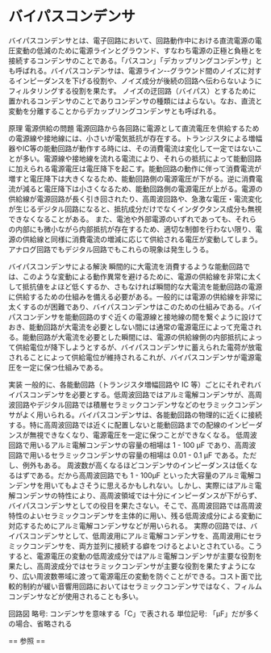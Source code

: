 # バイパスコンデンサ

バイパスコンデンサとは、電子回路において、回路動作中における直流電源の電圧変動の低減のために電源ラインとグラウンド、すなわち電源の正極と負極とを接続するコンデンサのことである。「パスコン」「デカップリングコンデンサ」とも呼ばれる。バイパスコンデンサは、電源ライン--グラウンド間のノイズに対するインピーダンスを下げる役割や、ノイズ成分が後続の回路へ伝わらないようにフィルタリングする役割を果たす。
ノイズの迂回路（バイパス）とするために置かれるコンデンサのことでありコンデンサの種類にはよらない。なお、直流と変動を分離することからデカップリングコンデンサとも呼ばれる。

原理
電源供給の問題
電源回路から各回路に電源として直流電圧を供給するための電源線や接地線には、小さいが電気抵抗が存在する。トランジスタによる増幅器やIC等の能動回路が動作する時には、その消費電流は変化して一定ではないことが多い。電源線や接地線を流れる電流により、それらの抵抗によって能動回路に加えられる電源電圧は電圧降下を起こす。能動回路の動作に伴って消費電流が増すと電圧降下は大きくなるため、能動回路側の電源電圧が下がる。逆に消費電流が減ると電圧降下は小さくなるため、能動回路側の電源電圧が上がる。電源の供給線が電源回路が長く引き回されたり、高周波回路や、急激な電圧・電流変化が生じるデジタル回路になると、抵抗成分だけでなくインダクタンス成分も無視できなくなることがある。
また、電池や外部電源のいずれであっても、それらの内部にも微小ながら内部抵抗が存在するため、適切な制御を行わない限り、電源の供給線と同様に消費電流の増減に応じて供給される電圧が変動してしまう。アナログ回路でもデジタル回路でもこれらの現象は発生しうる。

バイパスコンデンサによる解決
瞬間的に大電流を消費するような能動回路では、このような変動による動作異常を避けるために、電源の供給線を非常に太くして抵抗値をよほど低くするか、さもなければ瞬間的な大電流を能動回路の電源に供給するための仕組みを備える必要がある。一般的には電源の供給線を非常に太くするのが困難であり、バイパスコンデンサはこのための仕組みである。バイパスコンデンサを能動回路のすぐ近くの電源線と接地線の間を繋ぐように設けておき、能動回路が大電流を必要としない間には通常の電源電圧によって充電される。能動回路が大電流を必要とした瞬間には、電源の供給線側の内部抵抗によって供給電位が降下しようとするが、バイパスコンデンサに蓄えられた電荷が放電されることによって供給電位が維持されるこれが、バイパスコンデンサが電源電圧を一定に保つ仕組みである。

実装
一般的に、各能動回路（トランジスタ増幅回路や IC 等）ごとにそれぞれバイパスコンデンサを必要とする。低周波回路ではアルミ電解コンデンサが、高周波回路やデジタル回路では積層セラミックコンデンサなどのセラミックコンデンサがよく用いられる。バイパスコンデンサは、各能動回路の物理的に近くに接続する。特に高周波回路では近くに配置しないと能動回路までの配線のインピーダンスが無視できなくなり、電源電圧を一定に保つことができなくなる。
低周波回路で用いるアルミ電解コンデンサの容量の相場は 1 - 100 μF であり、高周波回路で用いるセラミックコンデンサの容量の相場は 0.01 - 0.1 μF である。ただし、例外もある。
周波数が高くなるほどコンデンサのインピーダンスは低くなるはずである。だから高周波回路でも 1 - 100μF といった大容量のアルミ電解コンデンサを用いてもよさそうに思えるかもしれない。しかし、実際にはアルミ電解コンデンサの特性により、高周波領域では十分にインピーダンスが下がらず、バイパスコンデンサとしての役目を果たさない。そこで、高周波回路では高周波特性のよいセラミックコンデンサを主体的に用い、残る低周波成分による変動に対応するためにアルミ電解コンデンサなどが用いられる。
実際の回路では、バイパスコンデンサとして、低周波用にアルミ電解コンデンサを、高周波用にセラミックコンデンサを、両方並列に接続する癖をつけるとよいとされている。こうすると、電源電圧の変動の低周波成分ではアルミ電解コンデンサが主要な役割を果たし、高周波成分ではセラミックコンデンサが主要な役割を果たすようになり、広い周波数帯域に渡って電源電圧の変動を防ぐことができる。コスト面で比較的制約が緩い音響用回路においてはセラミックコンデンサではなく、フィルムコンデンサなどが使用されることも多い。

回路図
略号: コンデンサを意味する「C」で表される
単位記号: 「μF」だが多くの場合、省略される


== 参照 ==